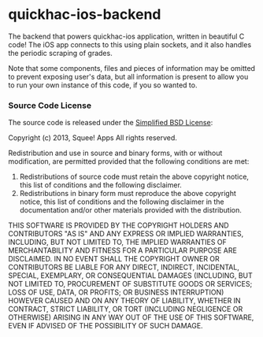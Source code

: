 # quickhac-ios-backend
The backend that powers quickhac-ios application, written in beautiful C code! The iOS app connects to this using plain sockets, and it also handles the periodic scraping of grades.

Note that some components, files and pieces of information may be omitted to prevent exposing user's data, but all information is present to allow you to run your own instance of this code, if you so wanted to.

### Source Code License ###
The source code is released under the [Simplified BSD License](http://opensource.org/licenses/bsd-license.php): 

Copyright (c) 2013, Squee! Apps 
All rights reserved. 

Redistribution and use in source and binary forms, with or without modification, are permitted provided that the following conditions are met: 

1. Redistributions of source code must retain the above copyright notice, this list of conditions and the following disclaimer. 
2. Redistributions in binary form must reproduce the above copyright notice, this list of conditions and the following disclaimer in the documentation and/or other materials provided with the distribution. 

THIS SOFTWARE IS PROVIDED BY THE COPYRIGHT HOLDERS AND CONTRIBUTORS "AS IS" AND ANY EXPRESS OR IMPLIED WARRANTIES, INCLUDING, BUT NOT LIMITED TO, THE IMPLIED WARRANTIES OF MERCHANTABILITY AND FITNESS FOR A PARTICULAR PURPOSE ARE DISCLAIMED. IN NO EVENT SHALL THE COPYRIGHT OWNER OR CONTRIBUTORS BE LIABLE FOR ANY DIRECT, INDIRECT, INCIDENTAL, SPECIAL, EXEMPLARY, OR CONSEQUENTIAL DAMAGES (INCLUDING, BUT NOT LIMITED TO, PROCUREMENT OF SUBSTITUTE GOODS OR SERVICES; LOSS OF USE, DATA, OR PROFITS; OR BUSINESS INTERRUPTION) HOWEVER CAUSED AND ON ANY THEORY OF LIABILITY, WHETHER IN CONTRACT, STRICT LIABILITY, OR TORT (INCLUDING NEGLIGENCE OR OTHERWISE) ARISING IN ANY WAY OUT OF THE USE OF THIS SOFTWARE, EVEN IF ADVISED OF THE POSSIBILITY OF SUCH DAMAGE.
